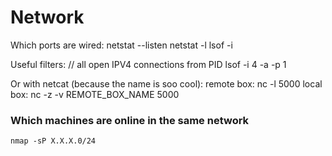 Network
===
Which ports are wired:
		netstat --listen
		netstat -l
		lsof -i
		
Useful filters:
		// all open IPV4 connections from PID
		lsof -i 4 -a -p 1
		
Or with netcat (because the name is soo cool):
	remote box: nc -l 5000
	local box: nc -z -v REMOTE_BOX_NAME 5000
	
	
### Which machines are online in the same network
	nmap -sP X.X.X.0/24